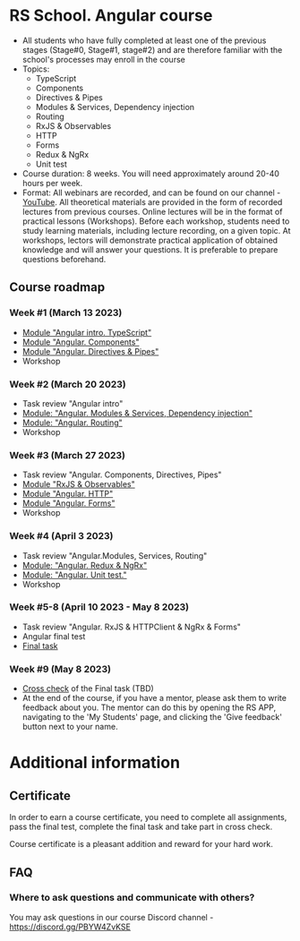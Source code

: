 # RS School. Angular course

- All students who have fully completed at least one of the previous stages (Stage#0, Stage#1, stage#2) and are
  therefore familiar with the school's processes may enroll in the course
- Topics:
    - TypeScript
    - Components
    - Directives & Pipes
    - Modules & Services, Dependency injection
    - Routing
    - RxJS & Observables
    - HTTP
    - Forms
    - Redux & NgRx
    - Unit test
- Course duration: 8 weeks. You will need approximately around 20-40 hours per week.
- Format: All webinars are recorded, and can be found on our
  channel - [YouTube](https://youtube.com/c/rollingscopesschool).
  All theoretical materials are provided in the form of recorded lectures from previous courses.
  Online lectures will be in the format of practical lessons (Workshops).
  Before each workshop, students need to study learning materials, including lecture recording, on a given topic.
  At workshops, lectors will demonstrate practical application of obtained knowledge and will answer your questions. It
  is preferable to prepare questions beforehand.

## Course roadmap

### Week #1 (March 13 2023)

- [Module "Angular intro. TypeScript"](modules/intro/README-ENG.md)
- [Module "Angular. Components"](modules/components/README-ENG.md)
- [Module "Angular. Directives & Pipes"](modules/directives-and-pipes/README-ENG.md)
- Workshop

### Week #2 (March 20 2023)

- Task review "Angular intro"
- [Module: "Angular. Modules & Services, Dependency injection"](modules/modules-and-services/README-ENG.md)
- [Module: "Angular. Routing"](modules/routing/README-ENG.md)
- Workshop

### Week #3 (March 27 2023)

- Task review "Angular. Components, Directives, Pipes"
- [Module "RxJS & Observables"](modules/rxjs/README-ENG.md)
- [Module "Angular. HTTP"](modules/http/README-ENG.md)
- [Module "Angular. Forms"](modules/forms/README-ENG.md)
- Workshop

### Week #4 (April 3 2023)

- Task review "Angular.Modules, Services, Routing"
- [Module: "Angular. Redux & NgRx"](modules/redux/README-ENG.md)
- [Module: "Angular. Unit test."](modules/unit-test/README-ENG.md)
- Workshop

### Week #5-8 (April 10 2023 - May 8 2023)

- Task review "Angular. RxJS & HTTPClient & NgRx & Forms"
- Angular final test
- [Final task](../tasks/airways.md)

### Week #9 (May 8 2023)

- [Cross check](https://docs.app.rs.school/#/platform/cross-check-flow) of the Final task (TBD)
- At the end of the course, if you have a mentor, please ask them to write feedback about you. The mentor can do this by
  opening the RS APP, navigating to the 'My Students' page, and clicking the 'Give feedback' button next to your name.

# Additional information

## Certificate

In order to earn a course certificate, you need to complete all assignments, pass the final test, complete the final
task and take part in cross check.

Course certificate is a pleasant addition and reward for your hard work.

## FAQ

### Where to ask questions and communicate with others?

You may ask questions in our course Discord channel - https://discord.gg/PBYW4ZvKSE
